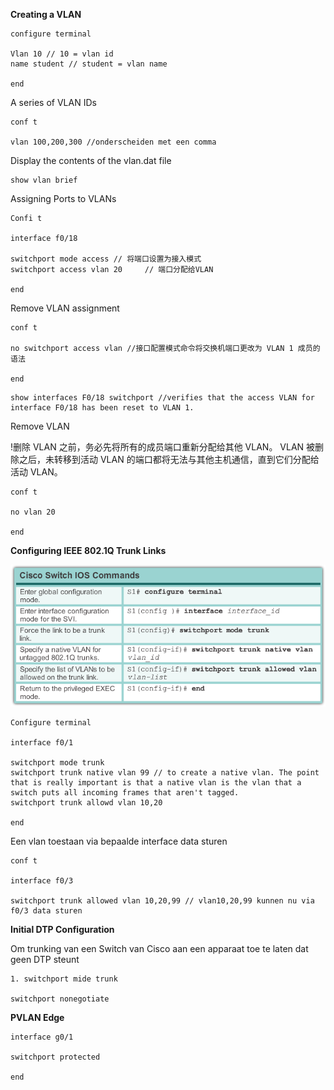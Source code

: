 **Creating a VLAN**

```
configure terminal

Vlan 10 // 10 = vlan id
name student // student = vlan name

end
```

A series of VLAN IDs

```
conf t

vlan 100,200,300 //onderscheiden met een comma
```

Display the contents of the vlan.dat file

```
show vlan brief
```

Assigning Ports to VLANs

```
Confi t

interface f0/18

switchport mode access // 将端口设置为接入模式
switchport access vlan 20     // 端口分配给VLAN

end
```

Remove VLAN assignment

```
conf t

no switchport access vlan //接口配置模式命令将交换机端口更改为 VLAN 1 成员的语法

end
```

```
show interfaces F0/18 switchport //verifies that the access VLAN for interface F0/18 has been reset to VLAN 1.
```

Remove VLAN

!删除 VLAN 之前，务必先将所有的成员端口重新分配给其他 VLAN。 VLAN 被删除之后，未转移到活动 VLAN 的端口都将无法与其他主机通信，直到它们分配给活动 VLAN。

```
conf t

no vlan 20

end
```

**Configuring IEEE 802.1Q Trunk Links**

![](/assets/VLANTrunk.png)

```
Configure terminal

interface f0/1

switchport mode trunk
switchport trunk native vlan 99 // to create a native vlan. The point that is really important is that a native vlan is the vlan that a switch puts all incoming frames that aren't tagged.
switchport trunk allowd vlan 10,20

end
```

Een vlan toestaan via bepaalde interface data sturen

```
conf t

interface f0/3

switchport trunk allowed vlan 10,20,99 // vlan10,20,99 kunnen nu via f0/3 data sturen
```

**Initial DTP Configuration**

Om trunking van een Switch van Cisco aan een apparaat toe te laten dat geen DTP steunt

```
1. switchport mide trunk

switchport nonegotiate
```

**PVLAN Edge**

```
interface g0/1

switchport protected

end
```



